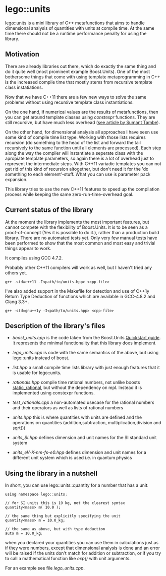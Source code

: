 lego::units 
===========

lego::units is a mini library of C++ metafunctions that aims to handle
dimensional analysis of quantities with units at compile time. At the same time
there should not be a runtime performance penalty for using the library.

Motivation
----------

There are already libraries out there, which do exactly the same thing and do
it quite well (most prominent example Boost.Units). One of the most bothersome
things that come with using template metaprogramming in C++ is the increased
compile time that mostly stems from recursive template class instatiations. 

Now that we have C++11 there are a few new ways to solve the same problems
without using recursive template class instantiations. 

On the one hand, if numerical values are the results of metafunctions, then you
can get around template classes using _constexpr_ functions. They are still
recursive, but have much less overhead ([see article by Sumant Tambe](http://cpptruths.blogspot.de/2011/07/want-speed-use-constexpr-meta.html "Want speed? Use constexpr meta-programming!")).

On the other hand, for dimensional analysis all approaches I have seen use some
kind of compile time list type. Working with those lists requires recursion (do
something to the head of the list and forward the tail recursively to the same
function until all elements are processed). Each step along the way the
compiler will instantiate a seperate class with the apropiate template
parameters, so again there is a lot of overhead just to represent the
intermediate steps. With C++11 variadic templates you can not get rid of this
kind of recursion altogether, but don't need it for the 'do something to each
element'-stuff. What you can use is parameter pack expansion.

This library tries to use the new C++11 features to speed up the compilation
process while keeping the same zero-run-time-overhead goal.

Current status of the library
-----------------------------

At the moment the library implements the most important features, but cannot
compete with the flexibility of Boost.Units. It is to be seen as a
proof-of-concept (Yes it is possible to do it.), rather than a production build
library. There are no automated tests yet. Only very few manual tests have been
performed to show that the most common and most easy and trivial things appear
to work. 

It compiles using GCC 4.7.2.

Probably other C++11 compilers will work as well,
but I haven't tried any others yet. 

    g++ -std=c++11 -I<path/to/units.hpp> <cpp-file>

I've also added support in the Makefile for detection and use of C++1y Return Type Deduction of functions which are available in GCC-4.8.2 and Clang 3.3+.

    g++ -std=gnu++1y -I<path/to/units.hpp> <cpp-file>


Description of the library's files
----------------------------------

* *boost\_units.cpp* is the code taken from the Boost.Units [Quickstart 
                     guide](http://www.boost.org/doc/libs/1_53_0/doc/html/boost_units/Quick_Start.html). 
                     It represents the minimal functionality that this 
                     library does implement.

* *lego\_units.cpp*  is code with the same semantics of the above, but 
                     using lego::units instead of boost.  

* *list.hpp*         a small compile time lists library with just enough 
                     features that it is usable for lego::units.

* *rationals.hpp*    compile time rational numbers, not unlike boosts
                     [static\_rational](http://www.boost.org/doc/libs/1_53_0/boost/units/static_rational.hpp), 
                     but without the dependency on mpl. Instead it is 
                     implemented using constexpr functions.

* *test\_rationals.cpp* 
                     a non-automated usecase for the rational numbers 
                     and their operators as well as lists of rational
                     numbers

* *units.hpp*        this is where quantities with units are defined and
                     the operations on quantities (addition,subtraction,
                     multiplication,division and sqrt())

* *units\_SI.hpp*    defines dimension and unit names for the SI standard
                     unit system

* *units\_eV-K-nm-fs-e0.hpp* 
                     defines dimension and unit names for a different unit
                     system which is used i.e. in quantum physics

Using the library in a nutshell
-------------------------------

In short, you can use lego::units::quantity for a number that has a unit:

    using namespace lego::units;

    // for SI units this is 10 kg, not the clearest syntax
    quantity<mass> m( 10.0 );

    // the same thing but explicitly specifying the unit
    quantity<mass> m = 10.0_kg;

    // the same as above, but with type deduction
    auto m = 10.0_kg;

when you declared your quantities you can use them in calculations just as if 
they were numbers, except that dimensional analysis is done and an error will
be raised if the units don't match for addition or subtraction, or if you try 
to call a mathematical function like _exp()_ with unit arguments.

For an example see file *lego\_units.cpp*.



